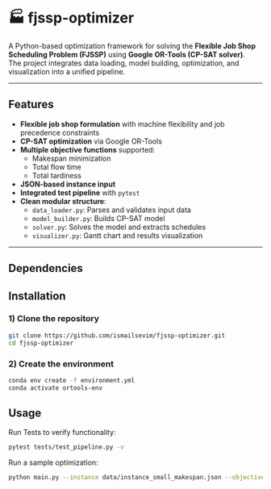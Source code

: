 # 🏭 fjssp-optimizer

A Python-based optimization framework for solving the **Flexible Job Shop Scheduling Problem (FJSSP)** using **Google OR-Tools (CP-SAT solver)**.  
The project integrates data loading, model building, optimization, and visualization into a unified pipeline.

---

## Features

- **Flexible job shop formulation** with machine flexibility and job precedence constraints  
- **CP-SAT optimization** via Google OR-Tools  
- **Multiple objective functions** supported:
  - Makespan minimization
  - Total flow time
  - Total tardiness
- **JSON-based instance input**
- **Integrated test pipeline** with `pytest`
- **Clean modular structure**:
  - `data_loader.py`: Parses and validates input data  
  - `model_builder.py`: Builds CP-SAT model  
  - `solver.py`: Solves the model and extracts schedules  
  - `visualizer.py`: Gantt chart and results visualization  

---

## Dependencies

## Installation

### 1) Clone the repository
```bash
git clone https://github.com/ismailsevim/fjssp-optimizer.git
cd fjssp-optimizer
```

### 2) Create the environment
```bash
conda env create -f environment.yml
conda activate ortools-env
```

## Usage
Run Tests to verify functionality:
```bash
pytest tests/test_pipeline.py -v
```

Run a sample optimization:
```bash
python main.py --instance data/instance_small_makespan.json --objective makespan
```

